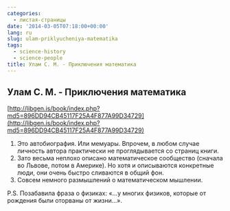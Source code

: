 ```yaml
---
categories:
  - листая-страницы
date: '2014-03-05T07:18:00+00:00'
lang: ru
slug: ulam-priklyucheniya-matematika
tags:
  - science-history
  - science-people
title: Улам С. М. - Приключения математика
---
```


## Улам С. М. - Приключения математика

[http://libgen.is/book/index.php?md5=896DD94CB45117F25A4F877A99D34729](http://libgen.is/book/index.php?md5=896DD94CB45117F25A4F877A99D34729)  

<!--more-->

1.  Это автобиография. Или мемуары. Впрочем, в любом случае личность автора практически не проглядывается со страниц книги.
2.  Зато весьма неплохо описано математическое сообщество (сначала во Львове, потом в Америке). Но хотя и описываются конкретные люди, они очень быстро сливаются в общий фон.
3.  Совсем немного размышлений о математическом мышлении.

P.S. Позабавила фраза о физиках: «…у многих физиков, которые от рождения были оторваны от жизни…».
